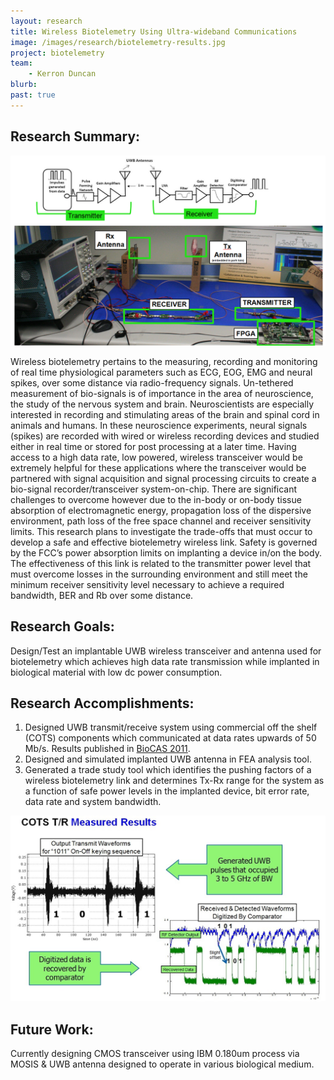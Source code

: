 ```yaml
---
layout: research
title: Wireless Biotelemetry Using Ultra-wideband Communications
image: /images/research/biotelemetry-results.jpg
project: biotelemetry
team:
    - Kerron Duncan
blurb:
past: true
---
```


## Research Summary:

![UWB testing set-up](/images/research/biotelemetry-test.png)

Wireless biotelemetry pertains to the measuring, recording and monitoring of real time physiological parameters such as ECG, EOG, EMG and neural spikes, over some distance via radio-frequency signals. Un-tethered measurement of bio-signals is of importance in the area of neuroscience, the study of the nervous system and brain. Neuroscientists are especially interested in recording and stimulating areas of the brain and spinal cord in animals and humans. In these neuroscience experiments, neural signals (spikes) are recorded with wired or wireless recording devices and studied either in real time or stored for post processing at a later time. Having access to a high data rate, low powered, wireless transceiver would be extremely helpful for these applications where the transceiver would be partnered with signal acquisition and signal processing circuits to create a bio-signal recorder/transceiver system-on-chip. There are significant challenges to overcome however due to the in-body or on-body tissue absorption of electromagnetic energy, propagation loss of the dispersive environment, path loss of the free space channel and receiver sensitivity limits. This research plans to investigate the trade-offs that must occur to develop a safe and effective biotelemetry wireless link. Safety is governed by the FCC’s power absorption limits on implanting a device in/on the body. The effectiveness of this link is related to the transmitter power level that must overcome losses in the surrounding environment and still meet the minimum receiver sensitivity level necessary to achieve a required bandwidth, BER and Rb over some distance.

## Research Goals:

Design/Test an implantable UWB wireless transceiver and antenna used for biotelemetry which achieves high data rate transmission while implanted in biological material with low dc power consumption.

## Research Accomplishments:

1.  Designed UWB transmit/receive system using commercial off the shelf (COTS) components which communicated at data rates upwards of 50 Mb/s. Results published in [BioCAS 2011](/papers/Duncan-A-low-cost-COTS).
2.  Designed and simulated implanted UWB antenna in FEA analysis tool.
3.  Generated a trade study tool which identifies the pushing factors of a wireless biotelemetry link and determines Tx-Rx range for the system as a function of safe power levels in the implanted device, bit error rate, data rate and system bandwidth.

![UWB_results](/images/research/biotelemetry-results.jpg)

## Future Work:

Currently designing CMOS transceiver using IBM 0.180um process via MOSIS & UWB antenna designed to operate in various biological medium.
